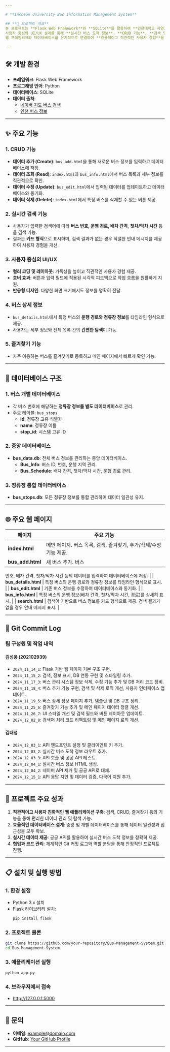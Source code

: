 ```yaml
---

# **Incheon University Bus Information Management System**

## **📌 프로젝트 개요**
본 프로젝트는 **Flask Web Framework**와 **SQLite**를 활용하여 **인천대학교 자연과학대학 정류장 운행 정보**를 제공하는 웹 애플리케이션입니다.  
사용자 중심의 UI/UX 설계를 통해 **실시간 버스 도착 정보**, **CRUD 기능**, **검색 및 즐겨찾기 관리** 등 다양한 기능을 제공합니다.  
웹 프레임워크와 데이터베이스를 유기적으로 연결하여 **효율적이고 직관적인 사용자 경험**을 제공합니다.

---
```


## **🛠️ 개발 환경**
- **프레임워크**: Flask Web Framework  
- **프로그래밍 언어**: Python  
- **데이터베이스**: SQLite  
- **데이터 출처**:  
  - [네이버 지도 버스 검색](https://map.naver.com/p/bus/bus-route/-/bus-station/152834?c=11.00,0,0,0,dh)  
  - [인천 버스 정보](https://bus.incheon.go.kr/bis/main.view)

---

## **✨ 주요 기능**

### **1. CRUD 기능**
- **데이터 추가 (Create)**: `bus_add.html`을 통해 새로운 버스 정보를 입력하고 데이터베이스에 저장.  
- **데이터 조회 (Read)**: `index.html`과 `bus_info.html`에서 버스 목록과 세부 정보를 직관적으로 확인.  
- **데이터 수정 (Update)**: `bus_edit.html`에서 입력된 데이터를 업데이트하고 데이터베이스와 동기화.  
- **데이터 삭제 (Delete)**: `index.html`에서 특정 버스를 삭제할 수 있는 버튼 제공.

### **2. 실시간 검색 기능**
- 사용자가 입력한 검색어에 따라 **버스 번호, 운행 경로, 배차 간격**, **첫차/막차 시간** 등을 검색 가능.  
- 결과는 **카드 형식**으로 표시하며, 검색 결과가 없는 경우 적절한 안내 메시지를 제공하여 사용자 경험을 개선.

### **3. 사용자 중심의 UI/UX**
- **컬러 코딩 및 레이아웃**: 가독성을 높이고 직관적인 사용자 경험 제공.  
- **호버 효과**: 버튼과 입력 필드에 적용된 시각적 피드백으로 작업 흐름을 원활하게 지원.  
- **반응형 디자인**: 다양한 화면 크기에서도 정보를 명확히 전달.

### **4. 버스 상세 정보**
- `bus_details.html`에서 특정 버스의 **운행 경로와 정류장 정보**를 타임라인 형식으로 제공.  
- 사용자는 세부 정보와 전체 목록 간의 **간편한 탐색**이 가능.

### **5. 즐겨찾기 기능**
- 자주 이용하는 버스를 즐겨찾기로 등록하고 메인 페이지에서 빠르게 확인 가능.

---

## **📂 데이터베이스 구조**

### **1. 버스 개별 데이터베이스**
- 각 버스 번호에 해당하는 **정류장 정보를 별도 데이터베이스**로 관리.
- 주요 테이블: `bus_stops`  
  - **id**: 정류장 고유 식별자  
  - **name**: 정류장 이름  
  - **stop_id**: 시스템 고유 ID  

### **2. 중앙 데이터베이스**
- **bus_data.db**: 전체 버스 정보를 관리하는 중앙 데이터베이스.  
  - **Bus_Info**: 버스 ID, 번호, 운행 지역 관리.  
  - **Bus_Schedule**: 배차 간격, 첫차/막차 시간, 운행 경로 관리.  

### **3. 정류장 통합 데이터베이스**
- **bus_stops.db**: 모든 정류장 정보를 통합 관리하여 데이터 일관성 유지.  

---

## **🌐 주요 웹 페이지**

| 페이지                | 주요 기능                                                                 |
|-----------------------|--------------------------------------------------------------------------|
| **index.html**        | 메인 페이지. 버스 목록, 검색, 즐겨찾기, 추가/삭제/수정 기능 제공.        |
| **bus_add.html**      | 새 버스 추가. 버스

번호, 배차 간격, 첫차/막차 시간 등의 데이터를 입력하여 데이터베이스에 저장.       |
| **bus_details.html**  | 특정 버스의 운행 경로와 정류장 정보를 타임라인 형식으로 표시.             |
| **bus_edit.html**     | 기존 버스 정보를 수정하여 데이터베이스와 동기화.                          |
| **bus_info.html**     | 특정 버스의 운행 정보(배차 간격, 첫차/막차 시간, 경로)를 상세히 표시.     |
| **search.html**       | 검색어 기반으로 버스 정보를 카드 형식으로 제공. 검색 결과가 없을 경우 안내 메시지 표시. |

---

## **🚀 Git Commit Log**
### **팀 구성원 및 작업 내역**
#### **김성웅 (202102939)**
- `2024_11_14_1`: Flask 기반 웹 페이지 기본 구조 구현.
- `2024_11_15_2`: 검색, 정보 표시, DB 연동 구현 및 스타일링 추가.
- `2024_11_17_3`: 버스 관리 시스템 정보 삭제, 수정 기능 추가 및 DB 처리 코드 정비.
- `2024_11_18_4`: 버스 추가 기능 구현, 검색 및 삭제 로직 개선, 사용자 인터페이스 업데이트.
- `2024_11_19_5`: 버스 상세 정보 페이지 추가, 템플릿 및 DB 구조 정리.
- `2024_11_25_6`: 즐겨찾기 기능 추가 및 메인 페이지 데이터 정렬 개선.
- `2024_11_26_7`: UI 스타일 개선 및 검색 필드와 버튼 레이아웃 업데이트.
- `2024_12_02_8`: 검색어 처리 코드 리팩토링 및 메인 페이지 로직 개선.

#### **김태성**
- `2024_12_03_1`: API 엔드포인트 설정 및 클라이언트 키 추가.
- `2024_12_03_2`: 실시간 버스 도착 정보 라우트 추가.
- `2024_12_03_3`: API 호출 및 공공 API 테스트.
- `2024_12_04_1`: 실시간 버스 정보 HTML 생성.
- `2024_12_04_2`: 네이버 API 제거 및 공공 API로 대체.
- `2024_12_15_1`: API 응답 지연 및 데이터 검증, 다국어 지원 추가.

---

## **🎯 프로젝트 주요 성과**
1. **직관적이고 사용자 친화적인 웹 애플리케이션 구축**: 검색, CRUD, 즐겨찾기 등의 기능을 통해 편리한 데이터 관리 및 탐색 가능.  
2. **효율적인 데이터베이스 설계**: 중앙 및 개별 데이터베이스를 통해 데이터 일관성과 접근성을 모두 확보.  
3. **실시간 데이터 제공**: 공공 API를 활용하여 실시간 버스 도착 정보를 정확히 제공.  
4. **협업과 코드 관리**: 체계적인 Git 커밋 로그와 역할 분담을 통해 안정적인 프로젝트 진행.  

---

## **📋 설치 및 실행 방법**
### **1. 환경 설정**
- Python 3.x 설치  
- Flask 라이브러리 설치:  
  ```bash
  pip install flask
  ```

### **2. 프로젝트 클론**
```bash
git clone https://github.com/your-repository/Bus-Management-System.git
cd Bus-Management-System
```

### **3. 애플리케이션 실행**
```bash
python app.py
```

### **4. 브라우저에서 접속**
- http://127.0.0.1:5000

---

## **📧 문의**
- **이메일**: example@domain.com  
- **GitHub**: [Your GitHub Profile](https://github.com/your-profile)

---
